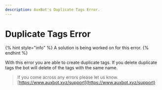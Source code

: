 ```yaml
---
description: AuxBot's Duplicate Tags Error.
---
```


# Duplicate Tags Error

{% hint style="info" %}
A solution is being worked on for this error.
{% endhint %}

With this error you are able to create duplicate tags. If you delete duplicate tags the bot will delete of the tags with the same name.

> If you come across any errors please let us know. [https://www.auxbot.xyz/support](https://www.auxbot.xyz/support)

